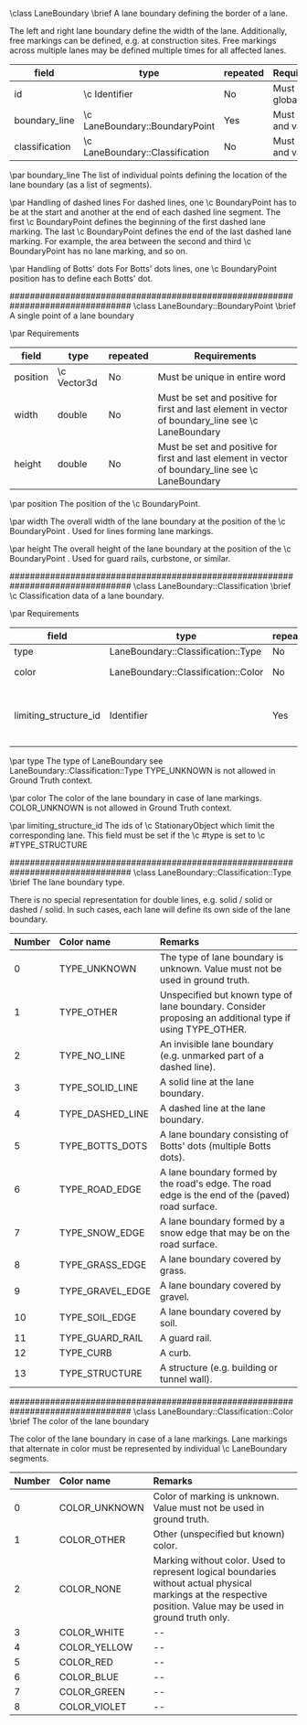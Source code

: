 \class LaneBoundary
\brief A lane boundary defining the border of a lane.

The left and right lane boundary define the width of the lane. Additionally,
free markings can be defined, e.g. at construction sites. Free markings
across multiple lanes may be defined multiple times for all affected lanes.

field          | type                            | repeated | Requirements
-------------- | ------------------------------- | -------- | -----------
id             | \c Identifier                   | No       | Must be global unique
boundary_line  | \c LaneBoundary::BoundaryPoint  | Yes      | Must be set and valid
classification | \c LaneBoundary::Classification | No       | Must be set and valid

\par boundary_line
The list of individual points defining the location of the lane boundary
(as a list of segments).

\par Handling of dashed lines
For dashed lines, one \c BoundaryPoint has to be at the start and
another at the end of each dashed line segment. The first 
\c BoundaryPoint defines the beginning of the first dashed lane marking.
The last \c BoundaryPoint defines the end of the last dashed lane 
marking. For example, the area between the second and third 
\c BoundaryPoint has no lane marking, and so on.

\par Handling of Botts' dots
For Botts' dots lines, one \c BoundaryPoint position has to define
each Botts' dot.

################################################################################
\class LaneBoundary::BoundaryPoint
\brief A single point of a lane boundary

\par Requirements

field    | type        | repeated | Requirements
-------- | ----------- | -------- | -----------
position | \c Vector3d | No       | Must be unique in entire word
width    | double      | No       | Must be set and positive for first and last element in vector of boundary_line see \c LaneBoundary
height   | double      | No       | Must be set and positive for first and last element in vector of boundary_line see \c LaneBoundary

\par position
The position of the \c BoundaryPoint.

\par width
The overall width of the lane boundary at the position of the \c BoundaryPoint .
Used for lines forming lane markings.

\par height
The overall height of the lane boundary at the position of the \c BoundaryPoint .
Used for guard rails, curbstone, or similar.


################################################################################
\class LaneBoundary::Classification
\brief \c Classification data of a lane boundary.

\par Requirements

field                 | type                                | repeated | Requirements
--------------------- | ----------------------------------- | -------- | -----------
type                  | LaneBoundary::Classification::Type  | No       | Must be set 
color                 | LaneBoundary::Classification::Color | No       | Must be set and valid
limiting_structure_id | Identifier                          | Yes      | ID must correspond to an object of type \c StationaryObject


\par type
The type of LaneBoundary see LaneBoundary::Classification::Type 
TYPE_UNKNOWN is not allowed in Ground Truth context.

\par color
The color of the lane boundary in case of lane markings.
COLOR_UNKNOWN is not allowed in Ground Truth context.

\par limiting_structure_id
The ids of \c StationaryObject which limit the corresponding lane.
This field must be set if the \c #type is set to
\c #TYPE_STRUCTURE

################################################################################
\class LaneBoundary::Classification::Type
\brief The lane boundary type. 

There is no special representation for double lines, e.g. solid / solid or
dashed / solid. In such cases, each lane will define its own side of the lane boundary.
    

Number | Color name       | Remarks
:----- | :------------    | :---------
0      | TYPE_UNKNOWN     | The type of lane boundary is unknown. Value must not be used in ground truth.
1      | TYPE_OTHER       | Unspecified but known type of lane boundary. Consider proposing an additional type if using TYPE_OTHER.
2      | TYPE_NO_LINE     | An invisible lane boundary (e.g. unmarked part of a dashed line).
3      | TYPE_SOLID_LINE  | A solid line at the lane boundary.
4      | TYPE_DASHED_LINE | A dashed line at the lane boundary.
5      | TYPE_BOTTS_DOTS  | A lane boundary consisting of Botts' dots (multiple Botts dots).
6      | TYPE_ROAD_EDGE   | A lane boundary formed by the road's edge. The road edge is the end of the (paved) road surface.
7      | TYPE_SNOW_EDGE   | A lane boundary formed by a snow edge that may be on the road surface.
8      | TYPE_GRASS_EDGE  | A lane boundary covered by grass.
9      | TYPE_GRAVEL_EDGE | A lane boundary covered by gravel.
10     | TYPE_SOIL_EDGE   | A lane boundary covered by soil.
11     | TYPE_GUARD_RAIL  | A guard rail.
12     | TYPE_CURB        | A curb.
13     | TYPE_STRUCTURE   | A structure (e.g. building or tunnel wall).


################################################################################
\class LaneBoundary::Classification::Color
\brief The color of the lane boundary

The color of the lane boundary in case of a lane markings. Lane markings that 
alternate in color must be represented by individual \c LaneBoundary segments.

Number | Color name    | Remarks
:----- | :------------ | :---------
0      | COLOR_UNKNOWN | Color of marking is unknown. Value must not be used in ground truth.
1      | COLOR_OTHER   | Other (unspecified but known) color.
2      | COLOR_NONE    | Marking without color. Used to represent logical boundaries without actual physical markings at the respective position. Value may be used in ground truth only.
3      | COLOR_WHITE   | --
4      | COLOR_YELLOW  | --
5      | COLOR_RED     | --
6      | COLOR_BLUE    | --
7      | COLOR_GREEN   | --
8      | COLOR_VIOLET  | --